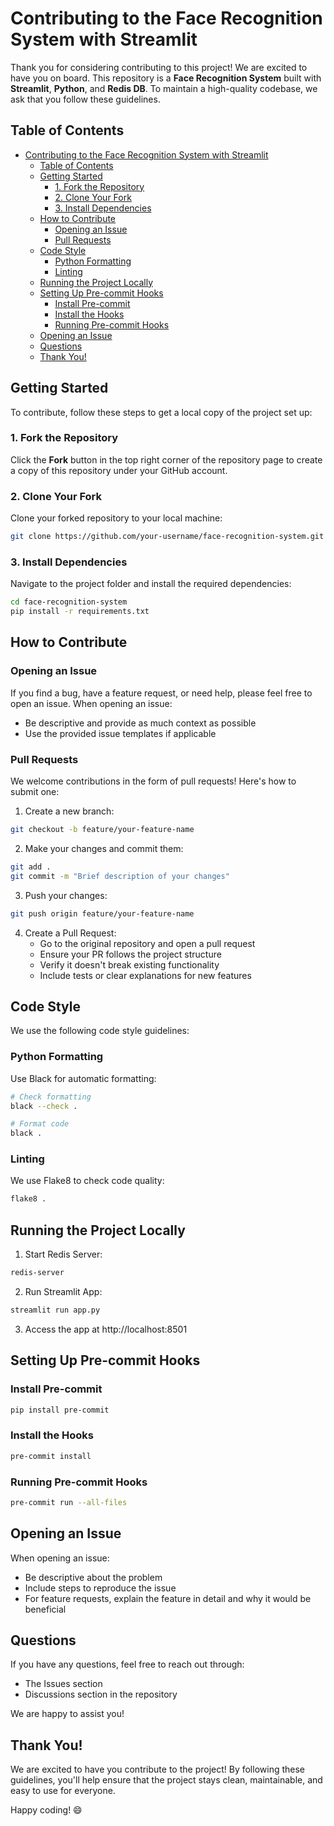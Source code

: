 # Contributing to the Face Recognition System with Streamlit

Thank you for considering contributing to this project! We are excited to have you on board. This repository is a **Face Recognition System** built with **Streamlit**, **Python**, and **Redis DB**. To maintain a high-quality codebase, we ask that you follow these guidelines.

## Table of Contents

- [Contributing to the Face Recognition System with Streamlit](#contributing-to-the-face-recognition-system-with-streamlit)
  - [Table of Contents](#table-of-contents)
  - [Getting Started](#getting-started)
    - [1. Fork the Repository](#1-fork-the-repository)
    - [2. Clone Your Fork](#2-clone-your-fork)
    - [3. Install Dependencies](#3-install-dependencies)
  - [How to Contribute](#how-to-contribute)
    - [Opening an Issue](#opening-an-issue)
    - [Pull Requests](#pull-requests)
  - [Code Style](#code-style)
    - [Python Formatting](#python-formatting)
    - [Linting](#linting)
  - [Running the Project Locally](#running-the-project-locally)
  - [Setting Up Pre-commit Hooks](#setting-up-pre-commit-hooks)
    - [Install Pre-commit](#install-pre-commit)
    - [Install the Hooks](#install-the-hooks)
    - [Running Pre-commit Hooks](#running-pre-commit-hooks)
  - [Opening an Issue](#opening-an-issue-1)
  - [Questions](#questions)
  - [Thank You!](#thank-you)

## Getting Started

To contribute, follow these steps to get a local copy of the project set up:

### 1. Fork the Repository

Click the **Fork** button in the top right corner of the repository page to create a copy of this repository under your GitHub account.

### 2. Clone Your Fork

Clone your forked repository to your local machine:

```bash
git clone https://github.com/your-username/face-recognition-system.git
```

### 3. Install Dependencies

Navigate to the project folder and install the required dependencies:

```bash
cd face-recognition-system
pip install -r requirements.txt
```

## How to Contribute

### Opening an Issue

If you find a bug, have a feature request, or need help, please feel free to open an issue. When opening an issue:

- Be descriptive and provide as much context as possible
- Use the provided issue templates if applicable

### Pull Requests

We welcome contributions in the form of pull requests! Here's how to submit one:

1. Create a new branch:
```bash
git checkout -b feature/your-feature-name
```

2. Make your changes and commit them:
```bash
git add .
git commit -m "Brief description of your changes"
```

3. Push your changes:
```bash
git push origin feature/your-feature-name
```

4. Create a Pull Request:
   - Go to the original repository and open a pull request
   - Ensure your PR follows the project structure
   - Verify it doesn't break existing functionality
   - Include tests or clear explanations for new features

## Code Style

We use the following code style guidelines:

### Python Formatting
Use Black for automatic formatting:

```bash
# Check formatting
black --check .

# Format code
black .
```

### Linting
We use Flake8 to check code quality:

```bash
flake8 .
```

## Running the Project Locally

1. Start Redis Server:
```bash
redis-server
```

2. Run Streamlit App:
```bash
streamlit run app.py
```

3. Access the app at http://localhost:8501

## Setting Up Pre-commit Hooks

### Install Pre-commit
```bash
pip install pre-commit
```

### Install the Hooks
```bash
pre-commit install
```

### Running Pre-commit Hooks
```bash
pre-commit run --all-files
```

## Opening an Issue

When opening an issue:
- Be descriptive about the problem
- Include steps to reproduce the issue
- For feature requests, explain the feature in detail and why it would be beneficial

## Questions

If you have any questions, feel free to reach out through:
- The Issues section
- Discussions section in the repository

We are happy to assist you!

## Thank You!

We are excited to have you contribute to the project! By following these guidelines, you'll help ensure that the project stays clean, maintainable, and easy to use for everyone.

Happy coding! 😄